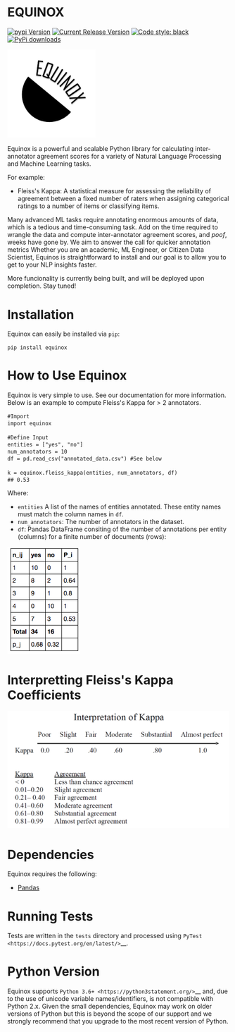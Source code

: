 # EQUINOX
[![pypi Version](https://img.shields.io/pypi/v/spacy.svg?style=flat-square&logo=pypi&logoColor=white)](https://pypi.org/project/equinox-gould29/)
[![Current Release Version](https://img.shields.io/github/release/explosion/spacy.svg?style=flat-square&logo=github)](https://github.com/gouldju1/Explosion/releases)
[![Code style: black](https://img.shields.io/badge/code%20style-black-000000.svg?style=flat-square)](https://github.com/ambv/black)
[![PyPi downloads](https://static.pepy.tech/personalized-badge/spacy?period=total&units=international_system&left_color=grey&right_color=orange&left_text=pip%20downloads)](https://pypi.org/project/equinox-gould29/)
<br>

<img src="./assets/logo.PNG" alt="drawing" width="200"/>

<br>

Equinox is a powerful and scalable Python library for calculating inter-annotator agreement scores for a variety of Natural Language Processing and Machine Learning tasks.

For example:
 - Fleiss's Kappa: A statistical measure for assessing the reliability of agreement between a fixed number of raters when assigning categorical ratings to a number of items or classifying items.

Many advanced ML tasks require annotating enormous amounts of data, which is a tedious and time-consuming task. Add on the time required to wrangle the data and compute inter-annotator agreement scores, and *poof*, weeks have gone by. We aim to answer the call for quicker annotation metrics Whether you are an academic, ML Engineer, or Citizen Data Scientist, Equinos is straightforward to install and our goal is to allow you to get to your NLP insights faster.

More funcionality is currently being built, and will be deployed upon completion. Stay tuned!

 # Installation
 Equinox can easily be installed via `pip`:
 ```
 pip install equinox
 ```

# How to Use Equinox
Equinox is very simple to use. See our documentation for more information. Below is an example to compute Fleiss's Kappa for > 2 annotators.
```
#Import
import equinox

#Define Input
entities = ["yes", "no"]
num_annotators = 10
df = pd.read_csv("annotated_data.csv") #See below

k = equinox.fleiss_kappa(entities, num_annotators, df)
## 0.53
```

Where:
 - `entities` A list of the names of entities annotated. These entity names must match the column names in `df`.
 - `num_annotators`: The number of annotators in the dataset.
 - `df`: Pandas DataFrame consiting of the number of annotations per entity (columns) for a finite number of documents (rows):

 ![Table](./assets/table.png)

 # Interpretting Fleiss's Kappa Coefficients
 ![Interpret](./assets/interpretation.png)

 # Dependencies
 Equinox requires the following:
 - [Pandas](https://pandas.pydata.org/)

 # Running Tests
 Tests are written in the ``tests`` directory and processed using `PyTest <https://docs.pytest.org/en/latest/>`__.

 # Python Version
 Equinox supports `Python 3.6+ <https://python3statement.org/>`__ and, due to the use of unicode variable names/identifiers, is not compatible with Python 2.x. Given the small dependencies, Equinox may work on older versions of Python but this is beyond the scope of our support and we strongly recommend that you upgrade to the most recent version of Python.

